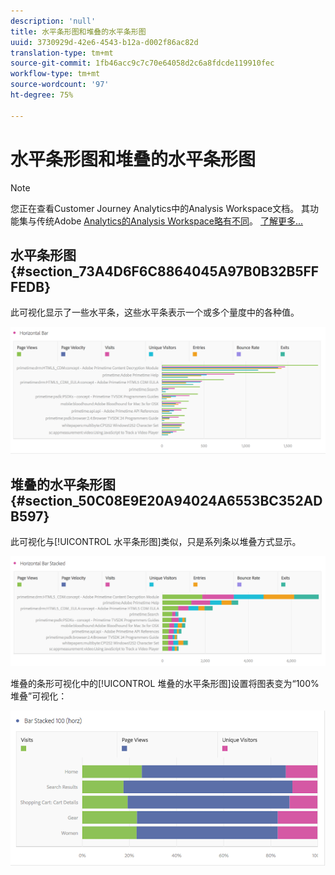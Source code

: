 ```yaml
---
description: 'null'
title: 水平条形图和堆叠的水平条形图
uuid: 3730929d-42e6-4543-b12a-d002f86ac82d
translation-type: tm+mt
source-git-commit: 1fb46acc9c7c70e64058d2c6a8fdcde119910fec
workflow-type: tm+mt
source-wordcount: '97'
ht-degree: 75%

---
```



# 水平条形图和堆叠的水平条形图

>[!NOTE]
>
>您正在查看Customer Journey Analytics中的Analysis Workspace文档。 其功能集与传统Adobe [Analytics的Analysis Workspace略有不同](https://docs.adobe.com/content/help/zh-Hans/analytics/analyze/analysis-workspace/home.html)。 [了解更多...](/help/getting-started/cja-aa.md)

## 水平条形图 {#section_73A4D6F6C8864045A97B0B32B5FFFEDB}

此可视化显示了一些水平条，这些水平条表示一个或多个量度中的各种值。

![](assets/horizontal_bar.png)

## 堆叠的水平条形图 {#section_50C08E9E20A94024A6553BC352ADB597}

此可视化与[!UICONTROL 水平条形图]类似，只是系列条以堆叠方式显示。

![](assets/horizontal-bar-stacked.png)

堆叠的条形可视化中的[!UICONTROL 堆叠的水平条形图]设置将图表变为“100% 堆叠”可视化：

![](assets/horizstacked100.png)


